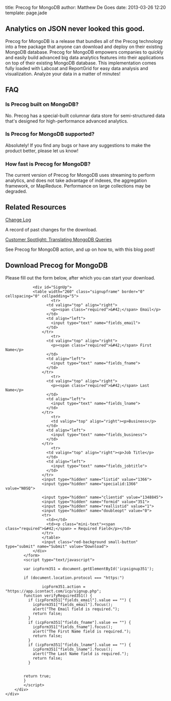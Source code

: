 title: Precog for MongoDB
author: Matthew De Goes
date: 2013-03-26 12:20
template: page.jade

<div class="two-columns">
    <h2>Analytics on JSON never looked this good.</h2>
    <p>Precog for MongoDB is a release that bundles all of the Precog technology into a free package that anyone can download and deploy on their existing MongoDB database. Precog for MongoDB empowers companies to quickly and easily build advanced big data analytics features into their applications on top of their existing MongoDB database. This implementation comes fully loaded with Labcoat and ReportGrid for easy data analysis and visualization. Analyze your data in a matter of minutes!</p>
    <div class="very-dark-background">
        <h2>FAQ</h2>
        <h3>Is Precog built on MongoDB?</h3>
        <p>No. Precog has a special-built columnar data store for semi-structured data that's designed for high-performance advanced analytics.</p>
        <h3>Is Precog for MongoDB supported?</h3>
        <p>Absolutely! If you find any bugs or have any suggestions to make the product better, please let us know!</p>
        <h3>How fast is Precog for MongoDB?</h3>
        <p>The current version of Precog for MongoDB uses streaming to perform analytics, and does not take advantage of indexes, the aggregation framework, or MapReduce. Performance on large collections may be degraded.</p>
    </div>
</div>
<div class="two-columns-end">
    <div class="very-dark-background">
        <h2>Related Resources</h2>
        <a href="http://www.precog.com/external/mongodb-changelog.htm">Change Log</a>
        <p>A record of past changes for the download.</p>
        <a href="https://www.precog.com/blog/Community-Spotlight-Translating%20MongoDB-Queries-into-Quirrel/">Customer Spotlight: Translating MongoDB Queries</a>
        <p>See Precog for MongoDB action, and up on how to, with this blog post!</p>
        <h2>Download Precog for MongoDB</h2>
        <p>Please fill out the form below, after which you can start your download.</p>
        <div id="contact-signup-form">
            <form method="post" action="https://app.icontact.com/icp/signup.php" name="icpsignup" id="icpsignup351" accept-charset="UTF-8" onsubmit="return verifyRequired351();" >
                <input type="hidden" name="redirect" value="http://www.precog.com/for-developers/mongodb/download/">
                <input type="hidden" name="errorredirect" value="http://www.icontact.com/www/signup/error.html">
                
                <div id="SignUp">
                <table width="260" class="signupframe" border="0" cellspacing="0" cellpadding="5">
                        <tr>
                      <td valign="top" align="right">
                        <p><span class="required">&#42;</span> Email</p>
                      </td>
                      <td align="left">
                        <input type="text" name="fields_email">
                      </td>
                    </tr>
                        <tr>
                      <td valign="top" align="right">
                        <p><span class="required">&#42;</span> First Name</p>
                      </td>
                      <td align="left">
                        <input type="text" name="fields_fname">
                      </td>
                    </tr>
                        <tr>
                      <td valign="top" align="right">
                        <p><span class="required">&#42;</span> Last Name</p>
                      </td>
                      <td align="left">
                        <input type="text" name="fields_lname">
                      </td>
                    </tr>
                        <tr>
                        <td valign="top" align="right"><p>Business</p>
                      </td>
                      <td align="left">
                        <input type="text" name="fields_business">
                      </td>
                    </tr>
                        <tr>
                      <td valign="top" align="right"><p>Job Title</p>
                      </td>
                      <td align="left">
                        <input type="text" name="fields_jobtitle">
                      </td>
                    </tr>
                    <input type="hidden" name="listid" value="1366">
                    <input type="hidden" name="specialid:1366" value="N0SQ">
                
                    <input type="hidden" name="clientid" value="1348845">
                    <input type="hidden" name="formid" value="351">
                    <input type="hidden" name="reallistid" value="1">
                    <input type="hidden" name="doubleopt" value="0">
                    <tr>
                      <td></td>
                      <td><p class="mini-text"><span class="required">&#42;</span> = Required Field</p></td>
                    </tr>
                    </table>
                    <input class="red-background small-button" type="submit" name="Submit" value="Download">
                </div>
            </form>
            <script type="text/javascript">
            
            var icpForm351 = document.getElementById('icpsignup351');
            
            if (document.location.protocol === "https:")
            
                    icpForm351.action = "https://app.icontact.com/icp/signup.php";
            function verifyRequired351() {
              if (icpForm351["fields_email"].value == "") {
                icpForm351["fields_email"].focus();
                alert("The Email field is required.");
                return false;
              }
              if (icpForm351["fields_fname"].value == "") {
                icpForm351["fields_fname"].focus();
                alert("The First Name field is required.");
                return false;
              }
              if (icpForm351["fields_lname"].value == "") {
                icpForm351["fields_lname"].focus();
                alert("The Last Name field is required.");
                return false;
              }
            
            
            return true;
            }
            </script>
        </div>
    </div>
</div>
<div class="clear-left"></div>